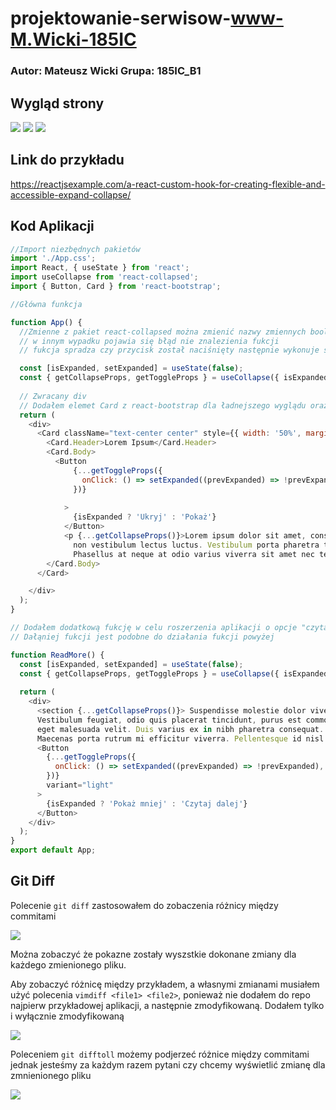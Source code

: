 # projektowanie-serwisow-www-M.Wicki-185IC

### Autor: Mateusz Wicki Grupa: 185IC_B1

## Wygląd strony 
![](https://i.imgur.com/B0KHKU8.png)
![](https://i.imgur.com/2r9kzn3.png)
![](https://i.imgur.com/v5oyc73.png)

## Link do przykładu

https://reactjsexample.com/a-react-custom-hook-for-creating-flexible-and-accessible-expand-collapse/

## Kod Aplikacji

```javascript
//Import niezbędnych pakietów
import './App.css';
import React, { useState } from 'react'; 
import useCollapse from 'react-collapsed';
import { Button, Card } from 'react-bootstrap';

//Główna funkcja

function App() {
  //Zmienne z pakiet react-collapsed można zmienić nazwy zmiennych boolen czyli np isExpanded natomiast nazwy funkcji muszą pozostać takie same 
  // w innym wypadku pojawia się błąd nie znalezienia fukcji
  // fukcja spradza czy przycisk został naciśnięty następnie wykonuje się na wybranym elemncie

  const [isExpanded, setExpanded] = useState(false);
  const { getCollapseProps, getToggleProps } = useCollapse({ isExpanded });
  
  // Zwracany div
  // Dodałem elemet Card z react-bootstrap dla ładnejszego wyglądu oraz zmieniłem gotowe przyciski na przyciski z bootstrapa
  return (
    <div>
      <Card className="text-center center" style={{ width: '50%', marginLeft: 'auto', marginRight: 'auto', marginTop: '18rem' }}>
        <Card.Header>Lorem Ipsum</Card.Header>
        <Card.Body>
          <Button 
              {...getToggleProps({
                onClick: () => setExpanded((prevExpanded) => !prevExpanded),
              })}
              
            >
              {isExpanded ? 'Ukryj' : 'Pokaż'}
            </Button>
            <p {...getCollapseProps()}>Lorem ipsum dolor sit amet, consectetur adipiscing elit. Morbi mattis quam eget dolor dapibus, 
              non vestibulum lectus luctus. Vestibulum porta pharetra tincidunt. Quisque faucibus aliquam massa, eu ultricies enim pulvinar et. 
              Phasellus at neque at odio varius viverra sit amet nec tellus. In eget lacus non neque imperdiet elementum at at felis. <ReadMore /></p>
        </Card.Body>
      </Card>

    </div>
  );
}

// Dodałem dodatkową fukcję w celu roszerzenia aplikacji o opcje "czytaj dalej"
// Dałąniej fukcji jest podobne do działania fukcji powyżej

function ReadMore() {
  const [isExpanded, setExpanded] = useState(false);
  const { getCollapseProps, getToggleProps } = useCollapse({ isExpanded });
  
  return (
    <div>
      <section {...getCollapseProps()}> Suspendisse molestie dolor viverra pharetra maximus. Aliquam eu lobortis sem. 
      Vestibulum feugiat, odio quis placerat tincidunt, purus est commodo tellus, eu imperdiet est nulla a ipsum. Sed sollicitudin vestibulum turpis, 
      eget malesuada velit. Duis varius ex in nibh pharetra consequat. Donec a tellus eget nisl aliquam sodales. Mauris sit amet semper orci. 
      Maecenas porta rutrum mi efficitur viverra. Pellentesque id nisl nunc. Morbi imperdiet felis magna, eu faucibus ipsum vestibulum in.</section>
      <Button
        {...getToggleProps({
          onClick: () => setExpanded((prevExpanded) => !prevExpanded),
        })}
        variant="light"
      >
        {isExpanded ? 'Pokaż mniej' : 'Czytaj dalej'}
      </Button>
    </div>
  );
}
export default App;
```
## Git Diff

Polecenie ``git diff`` zastosowałem do zobaczenia różnicy między commitami 

![](https://i.imgur.com/2LevVZg.png)

Można zobaczyć że pokazne zostały wyszstkie dokonane zmiany dla każdego zmienionego pliku.

Aby zobaczyć różnicę między przykładem, a własnymi zmianami musiałem użyć polecenia ``vimdiff <file1> <file2>``, ponieważ nie dodałem do repo najpierw przykładowej aplikacji, a następnie zmodyfikowaną. Dodałem tylko i wyłącznie zmodyfikowaną

![](https://i.imgur.com/0JB8nLv.png)

Poleceniem ``git difftoll`` możemy podjerzeć różnice między commitami jednak jesteśmy za każdym razem pytani czy chcemy wyświetlić zmianę dla zmnienionego pliku

![](https://i.imgur.com/rzHWHyv.png)
